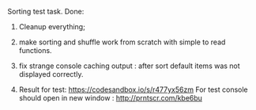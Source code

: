 Sorting test task. 
Done:
 
 1. Cleanup everything;
 2. make sorting and shuffle work from scratch with simple to read functions. 
 
 3. fix strange console caching output : after sort default items was not displayed correctly.
 
 4. Result for test: https://codesandbox.io/s/r477yx56zm
    For test console should open in new window :
    http://prntscr.com/kbe6bu
  
 
 
